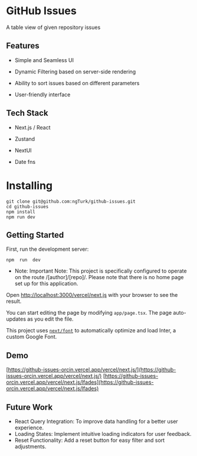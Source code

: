# GitHub Issues

A table view of given repository issues

## Features

- Simple and Seamless UI

- Dynamic Filtering based on server-side rendering

- Ability to sort issues based on different parameters

- User-friendly interface

## Tech Stack

- Next.js / React

- Zustand

- NextUI

- Date fns

# Installing

    git clone git@github.com:ngTurk/github-issues.git
    cd github-issues
    npm install
    npm run dev

## Getting Started

First, run the development server:

    npm  run  dev

- Note: Important Note: This project is specifically configured to operate on the route /[author]/[repo]/. Please note that there is no home page set up for this application.

Open [http://localhost:3000/vercel/next.js](http://localhost:3000/vercel/next.js) with your browser to see the result.

You can start editing the page by modifying `app/page.tsx`. The page auto-updates as you edit the file.

This project uses [`next/font`](https://nextjs.org/docs/basic-features/font-optimization) to automatically optimize and load Inter, a custom Google Font.

## Demo

[https://github-issues-orcin.vercel.app/vercel/next.js/](https://github-issues-orcin.vercel.app/vercel/next.js/)
[https://github-issues-orcin.vercel.app/vercel/next.js/lfades](https://github-issues-orcin.vercel.app/vercel/next.js/lfades)

## Future Work

- React Query Integration: To improve data handling for a better user experience.
- Loading States: Implement intuitive loading indicators for user feedback.
- Reset Functionality: Add a reset button for easy filter and sort adjustments.
